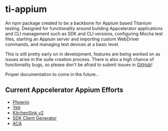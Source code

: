 # ti-appium
An npm package created to be a backbone for Appium based Titanium testing. Designed for functionality around building Appcelerator applications and CLI management such as SDK and CLI versions, configuring Mocha test files, starting an Appium server and importing custom WebDriver commands, and managing test devices at a basic level.

This is still pretty early on in development, features are being worked on as issues arise in the suite creation process. There is also a high chance of functionality bugs, so please don't be afraid to submit issues in [GitHub](https://github.com/appcelerator/ti-appium/issues)! 

Proper documentation to come in the future...

## Current Appcelerator Appium Efforts
- [Phoenix](https://github.com/appcelerator/phoenix)
- [Yeti](https://github.com/appcelerator/yeti)
- [KitchenSink v2](https://github.com/appcelerator/qe-kitchensink)
- [SDK Client Generator](https://github.com/appcelerator/Client-Generator-Appium)
- [ACA](https://github.com/longton95/ACA_appium)